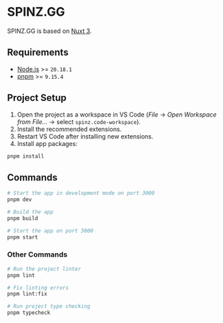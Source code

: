 # SPINZ.GG

SPINZ.GG is based on [Nuxt 3](https://nuxt.com).

## Requirements

- [Node.js](https://nodejs.org) >= `20.18.1`
- [pnpm](https://pnpm.io) >= `9.15.4`

## Project Setup

1. Open the project as a workspace in VS Code (_File_ → _Open Workspace from File..._ → select `spinz.code-workspace`).
2. Install the recommended extensions.
3. Restart VS Code after installing new extensions.
4. Install app packages:

```bash
pnpm install
```

## Commands

```bash
# Start the app in development mode on port 3000
pnpm dev

# Build the app
pnpm build

# Start the app on port 3000
pnpm start
```

### Other Commands

```bash
# Run the project linter
pnpm lint

# Fix linting errors
pnpm lint:fix

# Run project type checking
pnpm typecheck
```
